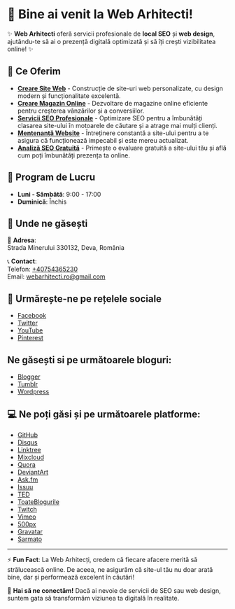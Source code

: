 # 👋 Bine ai venit la Web Arhitecti!

✨ **Web Arhitecti** oferă servicii profesionale de **local SEO** și **web design**, ajutându-te să ai o prezență digitală optimizată și să îți crești vizibilitatea online! ✨

## 👀 Ce Oferim

- **[Creare Site Web](https://webarhitecti.ro/creare-site-web/)** - Construcție de site-uri web personalizate, cu design modern și funcționalitate excelentă.
- **[Creare Magazin Online](https://webarhitecti.ro/creare-magazin-online/)** - Dezvoltare de magazine online eficiente pentru creșterea vânzărilor și a conversiilor.
- **[Servicii SEO Profesionale](https://webarhitecti.ro/servicii-seo-profesionale/)** - Optimizare SEO pentru a îmbunătăți clasarea site-ului în motoarele de căutare și a atrage mai mulți clienți.
- **[Mentenanță Website](https://webarhitecti.ro/mentenanta-website/)** - Întreținere constantă a site-ului pentru a te asigura că funcționează impecabil și este mereu actualizat.
- **[Analiză SEO Gratuită](https://webarhitecti.ro/analiza-seo-gratuita/)** - Primește o evaluare gratuită a site-ului tău și află cum poți îmbunătăți prezența ta online.

## 📅 Program de Lucru

- **Luni - Sâmbătă**: 9:00 - 17:00  
- **Duminică**: Închis

## 📍 Unde ne găsești

📍 **Adresa**:  
Strada Minerului 330132, Deva, România

📞 **Contact**:  
Telefon: [+40754365230](tel:+40754365230)  
Email: [webarhitecti.ro@gmail.com](mailto:webarhitecti.ro@gmail.com)

## 💞️ Urmărește-ne pe rețelele sociale

- [Facebook](https://www.facebook.com/webarhitecti/)
- [Twitter](https://x.com/webarhitecti)
- [YouTube](https://www.youtube.com/@WebArhitecti)
- [Pinterest](https://ro.pinterest.com/webarhitecti/)

## Ne găsești si pe următoarele bloguri:

- [Blogger](https://agentiewebdesignro.blogspot.com)
- [Tumblr](https://www.tumblr.com/agentieseoro)
- [Wordpress](https://agentiewebdesign5.wordpress.com)

## 💻 Ne poți găsi și pe următoarele platforme:

- [GitHub](https://github.com/webarhitecti)
- [Disqus](https://disqus.com/by/webarhitecti/)
- [Linktree](https://linktr.ee/webarhitecti)
- [Mixcloud](https://www.mixcloud.com/webarhitecti/)
- [Quora](https://www.quora.com/profile/Web-Arhitecti)
- [DeviantArt](https://www.deviantart.com/webarhitecti)
- [Ask.fm](https://ask.fm/zyierkionte)
- [Issuu](https://issuu.com/webarhitecti)
- [TED](https://www.ted.com/profiles/45353263)
- [ToateBlogurile](https://toateblogurile.ro/@webarhitecti)
- [Twitch](https://www.twitch.tv/webarhitecti/about)
- [Vimeo](https://vimeo.com/webarhitecti)
- [500px](https://500px.com/p/webarhitectiro)
- [Gravatar](https://gravatar.com/webarhitectiro)
- [Sarmato](https://sarmato.partecipa.online/profiles/webarhitecti/timeline)

---

⚡ **Fun Fact**: La Web Arhitecți, credem că fiecare afacere merită să strălucească online. De aceea, ne asigurăm că site-ul tău nu doar arată bine, dar și performează excelent în căutări!

👋 **Hai să ne conectăm!** Dacă ai nevoie de servicii de SEO sau web design, suntem gata să transformăm viziunea ta digitală în realitate.
